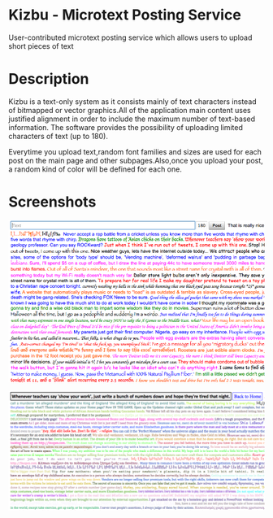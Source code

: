 # Kizbu - Microtext Posting Service</b><br>
User-contributed microtext posting service which allows users to upload short pieces of text

# Description

Kizbu is a text-only system as it consists mainly of text characters instead of bitmapped or vector graphics.All of the application main content uses justified alignment in order to include the maximum number of text-based information.
The software provides the possibility of uploading limited characters of text (up to 180).

Everytime you upload text,random font families and sizes are used for each post on the main page and other subpages.Also,once you upload your post, a random kind of color will be defined for each one.

# Screenshots

![alt tag](https://raw.githubusercontent.com/donkeyrepos/kizbu/master/screenshots/main.png)

![alt tag](https://raw.githubusercontent.com/donkeyrepos/kizbu/master/screenshots/hyperlink.png)
